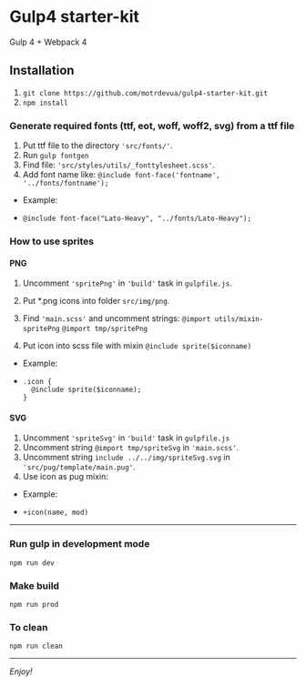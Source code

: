 # Gulp4 starter-kit

Gulp 4 + Webpack 4

## Installation

1. `git clone https://github.com/motrdevua/gulp4-starter-kit.git`
2. `npm install`

### Generate required fonts (ttf, eot, woff, woff2, svg) from a ttf file

1. Put ttf file to the directory `'src/fonts/'`.
2. Run `gulp fontgen`
3. Find file: `'src/styles/utils/_fonttylesheet.scss'`.
4. Add font name like: `@include font-face('fontname', '../fonts/fontname');`

- Example:
-     @include font-face("Lato-Heavy", "../fonts/Lato-Heavy");

### How to use sprites

#### PNG

1. Uncomment `'spritePng'` in `'build'` task in `gulpfile.js`.
2. Put \*.png icons into folder `src/img/png`.
3. Find `'main.scss'` and uncomment strings:
`@import utils/mixin-spritePng`
`@import tmp/spritePng`

4. Put icon into scss file with mixin `@include sprite($iconname)`

- Example:
-     .icon {
        @include sprite($iconname);
      }

#### SVG

1. Uncomment `'spriteSvg'` in `'build'` task in `gulpfile.js`
2. Uncomment string `@import tmp/spriteSvg` in `'main.scss'`.
2. Uncomment string `include ../../img/spriteSvg.svg` in `'src/pug/template/main.pug'`.
4. Use icon as pug mixin:

- Example:
-     +icon(name, mod)

---

### Run gulp in development mode

`npm run dev`

### Make build

`npm run prod`

### To clean

`npm run clean`

---

_Enjoy!_
